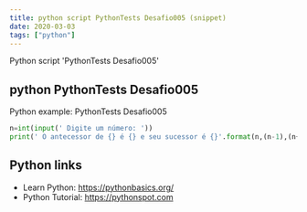 ```yaml
---
title: python script PythonTests Desafio005 (snippet)
date: 2020-03-03
tags: ["python"]
---
```

Python script 'PythonTests Desafio005'


## python PythonTests Desafio005

Python example: PythonTests Desafio005

```python
n=int(input(' Digite um número: '))
print(' O antecessor de {} é {} e seu sucessor é {}'.format(n,(n-1),(n+1)))

```

## Python links

- Learn Python: https://pythonbasics.org/
- Python Tutorial: https://pythonspot.com
